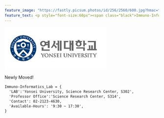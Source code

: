 ```yaml
---
feature_image: "https://fastly.picsum.photos/id/256/2560/600.jpg?hmac=tlP7nOg0yXDtQn3hLjbA2rknGlSkLUCD0vwnNuDhEC8"
feature_text: <p style="font-size:60px"><span class="black">Immuno-Informatics Lab</span></p>
---
```

![symbol](/assets/images/symbolsmall.jpg)

Newly Moved!  

```{python}
Immuno-Informatics_Lab = {
  'LAB':'Yonsei University, Science Research Center, S302',
  'Professor Office':'Science Research Center, S314',
  'Contact': 02-2123-4630,
  'Available-Hours': '9:30 ~ 17:30',  
}
```